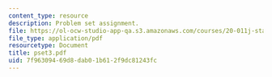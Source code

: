 ```yaml
---
content_type: resource
description: Problem set assignment.
file: https://ol-ocw-studio-app-qa.s3.amazonaws.com/courses/20-011j-statistical-thermodynamics-of-biomolecular-systems-be-011j-spring-2004/7f96309469d8dab01b612f9dc81243fc_pset3.pdf
file_type: application/pdf
resourcetype: Document
title: pset3.pdf
uid: 7f963094-69d8-dab0-1b61-2f9dc81243fc
---
```

